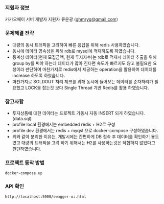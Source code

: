 ### 지원자 정보
카카오페이 서버 개발자 지원자 류윤광 (ghmryg@gmail.com)

### 문제해결 전략
- 대량의 동시 트래픽을 고려하여 빠른 응답을 위해 redis 사용하였습니다.
- 동시에 데이터 영속성을 위해 rdb로 mysql에 적재하도록 하였습니다.
- 통계성 데이터(현재 모집금액, 현재 투자자수)는 rdb로 적재시 데이터 추출을 위해 group by를 써야 하는데 
  데이터가 많아 진다면 속도가 빠르지도 않고 불필요한 요청이라 판단하여 마찬가지로 redis에서 제공하는 operation을 활용하여 
  데이터를 increase 하도록 하였습니다.
- 마찬가지로 SOLDOUT 처리 체크를 위해 동시에 들어오는 데이터를 순차처리가 필요했고 LOCK을 잡는것 보다 Single Thread 기반 Redis를 활용 하였습니다.

### 참고사항
- 투자상품에 대한 데이터는 프로젝트 기동시 자동 INSERT 되게 하였습니다. (data.sql)
- profile local 환경에서는 embedded redis + H2로 구성
- profile dev 환경에서는 redis + myqsl 으로 docker-compose 구성하였습니다.
- 위와 같이 분리한 이유는, 개발시에는 간편하게 DB 접속 후 데이터를 확인하기 용도였고 대량의 트래픽을 고려 하기 위해서는 H2를 사용하는것은 적합하지 않았다고 판단하였습니다.

### 프로젝트 동작 방법
```
docker-compose up
```

### API 확인
```
http://localhost:5000/swagger-ui.html
```
